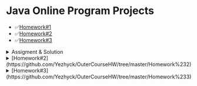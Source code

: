 Java Online Program Projects
=====================================================================================================
+ ✅[Homework#1](https://github.com/Yezhyck/OuterCourseHW/tree/master/Homework%231/HelloWorldScannerMVC)
+ ✅[Homework#2](https://github.com/Yezhyck/OuterCourseHW/tree/master/Homework%232)
+ ✅[Homework#3](https://github.com/Yezhyck/OuterCourseHW/tree/master/Homework%233)

<details><summary>Assigment & Solution</summary>
 Assigment:
 * oihuhgguyfuf
 Solution:
    * [HelloWorldScannerMVC]: https://github.com/Yezhyck/OuterCourseHW/tree/master/Homework%231/HelloWorldScannerMVC
</details>
<details><summary>[Homework#2](https://github.com/Yezhyck/OuterCourseHW/tree/master/Homework%232)</summary>
  * Assigment:
  * Solution:
    [AlgorythmsAssigmentMVC](https://github.com/Yezhyck/OuterCourseHW/tree/master/Homework%233/AlgorythmsAssigmentMVC)
    [GuessingGameScannerMVC](https://github.com/Yezhyck/OuterCourseHW/tree/master/Homework%232/GuessingGameScannerMVC)
</details>
<details><summary>[Homework#3](https://github.com/Yezhyck/OuterCourseHW/tree/master/Homework%233)</summary>
  * Assigment:
  * Solution:
    [RegexRegistrationMVCV1](https://github.com/Yezhyck/OuterCourseHW/tree/master/Homework%233/RegexRegistrationMVCV1)
    [RegexRegistrationMVC](https://github.com/Yezhyck/OuterCourseHW/tree/master/Homework%233/RegexRegistrationMVC)
</details>
